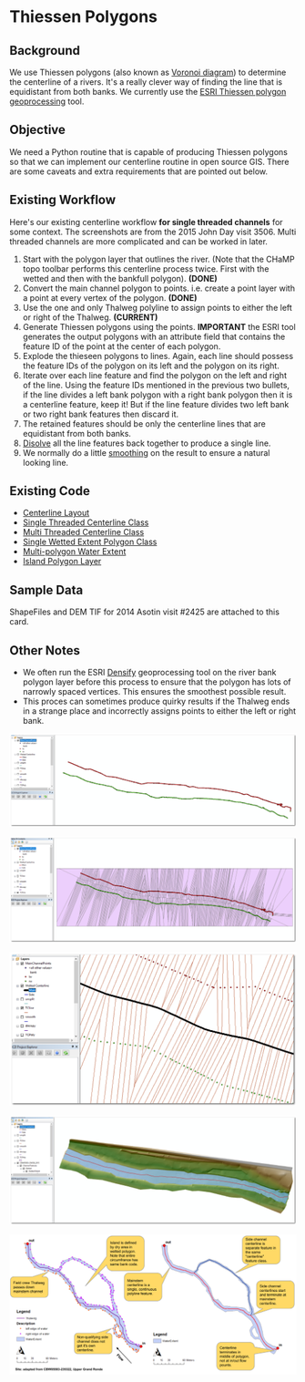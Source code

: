 # Thiessen Polygons

## Background

We use Thiessen polygons (also known as [Voronoi diagram](https://en.wikipedia.org/wiki/Voronoi_diagram)) to determine the centerline of a rivers. It's a really clever way of finding the line that is equidistant from both banks. We currently use the [ESRI Thiessen polygon geoprocessing](http://webhelp.esri.com/arcgisdesktop/9.3/index.cfm?id=1274&pid=1272&topicname=Create_Thiessen_Polygons_(Analysis)) tool.

## Objective

We need a Python routine that is capable of producing Thiessen polygons so that we can implement our centerline routine in open source GIS. There are some caveats and extra requirements that are pointed out below.

## Existing Workflow

Here's our existing centerline workflow **for single threaded channels** for some context. The screenshots are from the 2015 John Day visit 3506. Multi threaded channels are more complicated and can be worked in later.

1. Start with the polygon layer that outlines the river. (Note that the CHaMP topo toolbar performs this centerline process twice. First with the wetted and then with the bankfull polygon). **(DONE)**
2. Convert the main channel polygon to points. i.e. create a point layer with a point at every vertex of the polygon. **(DONE)**
3. Use the one and only Thalweg polyline to assign points to either the left or right of the Thalweg. **(CURRENT)**
4. Generate Thiessen polygons using the points. **IMPORTANT** the ESRI tool generates the output polygons with an attribute field that contains the feature ID of the point at the center of each polygon.
5. Explode the thieseen polygons to lines. Again, each line should possess the feature IDs of the polygon on its left and the polygon on its right.
6. Iterate over each line feature and find the polygon on the left and right of the line. Using the feature IDs mentioned in the previous two bullets, if the line divides a left bank polygon with a right bank polygon then it is a centerline feature, keep it! But if the line feature divides two left bank or two right bank features then discard it.
7. The retained features should be only the centerline lines that are equidistant from both banks.
8. [Disolve](http://pro.arcgis.com/en/pro-app/tool-reference/data-management/dissolve.htm) all the line features back together to produce a single line.
9. We normally do a little [smoothing](http://desktop.arcgis.com/en/arcmap/10.3/tools/cartography-toolbox/smooth-line.htm) on the result to ensure a natural looking line.

## Existing Code

* [Centerline Layout](https://bitbucket.org/northarrowresearch/giscode/src/7a452d0ed6c229f37fe03c7674c455ae1f4a3b96/Channel/Centerline.vb?at=RBTConsole&fileviewer=file-view-default)
* [Single Threaded Centerline Class](https://bitbucket.org/northarrowresearch/giscode/src/7a452d0ed6c229f37fe03c7674c455ae1f4a3b96/GISDataStructures/CHaMP/Centerline.vb?at=RBTConsole&fileviewer=file-view-default)
* [Multi Threaded Centerline Class](https://bitbucket.org/northarrowresearch/giscode/src/7a452d0ed6c229f37fe03c7674c455ae1f4a3b96/GISDataStructures/CHaMP/CenterlineComplex.vb?at=RBTConsole&fileviewer=file-view-default)
* [Single Wetted Extent Polygon Class](https://bitbucket.org/northarrowresearch/giscode/src/7a452d0ed6c229f37fe03c7674c455ae1f4a3b96/GISDataStructures/CHaMP/WaterExtentSinglePolygon.vb?at=RBTConsole&fileviewer=file-view-default)
* [Multi-polygon Water Extent](https://bitbucket.org/northarrowresearch/giscode/src/7a452d0ed6c229f37fe03c7674c455ae1f4a3b96/GISDataStructures/CHaMP/WaterExtentMultiPolygon.vb?at=RBTConsole&fileviewer=file-view-default)
* [Island Polygon Layer](https://bitbucket.org/northarrowresearch/giscode/src/7a452d0ed6c229f37fe03c7674c455ae1f4a3b96/GISDataStructures/CHaMP/IslandPolygons.vb?at=RBTConsole&fileviewer=file-view-default)

## Sample Data

ShapeFiles and DEM TIF for 2014 Asotin visit #2425 are attached to this card.

## Other Notes

* We often run the ESRI [Densify](http://desktop.arcgis.com/en/arcmap/10.3/tools/editing-toolbox/densify.htm) geoprocessing tool on the river bank polygon layer before this process to ensure that the polygon has lots of narrowly spaced vertices. This ensures the smoothest possible result.
* This proces can sometimes produce quirky results if the Thalweg ends in a strange place and incorrectly assigns points to either the left or right bank.

![01_PolygonVertices_AfterThalwegBankAssignment](img/01_PolygonVertices_AfterThalwegBankAssignment.png)

![02_Thiessen_Polygons](img/02_Thiessen_Polygons.png)

![03_Thiessen_Lines_WithCenterline](img/03_Thiessen_Lines_WithCenterline.png)

![04_FinalCenterlineResult](img/04_FinalCenterlineResult.png)

![RBT_Centreline_Layout](img/RBT_Centreline_Layout.png)